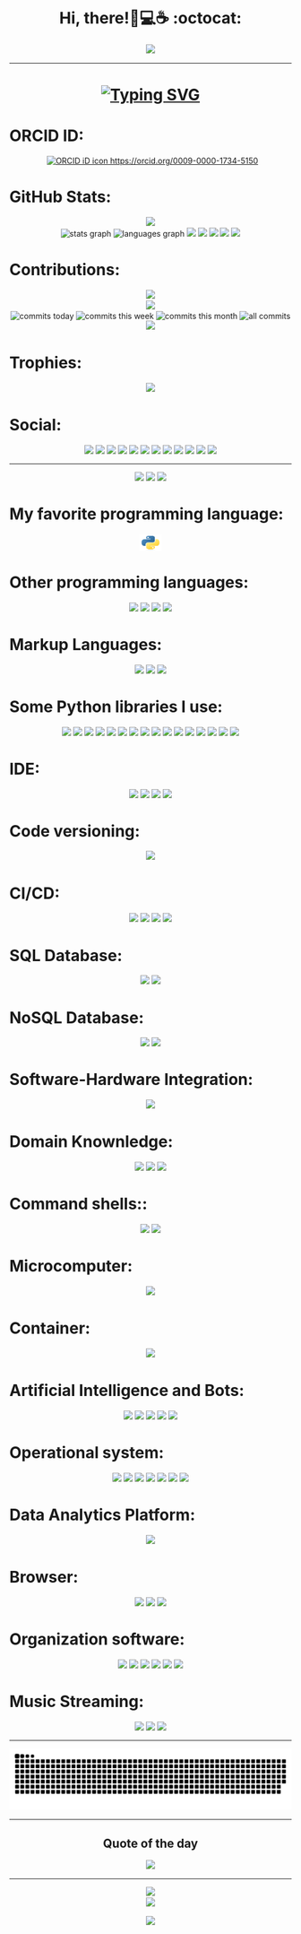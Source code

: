 <h1 align="center">
  Hi, there!🤖💻☕ :octocat:
</h1>

<div align="center">
  <img src="https://github.com/MilesONerd/MilesONerd/assets/150525657/c0977dc8-bafd-4621-bca4-9c58fb1b72dd" />
</div>

---

<h1 align="center">
  <a href="https://git.io/typing-svg">
    <img src="https://readme-typing-svg.herokuapp.com?font=Fira+Code&pause=1000&width=435&lines=I'm+Enzo+Fuke+!+...;A+Back-end+Developer+...;AI+Enthusiast+...;And+Cybersecurity+worshiper+...;Always+learning+about+technology+...;Using+mostly+Python+!&center=true&size=20" alt="Typing SVG" />
  </a>
</h1>

# ORCID ID:

<div align="center">
<a
  id="cy-effective-orcid-url"
  class="underline"
  href="https://orcid.org/0009-0000-1734-5150"
  target="orcid.widget"
  rel="me noopener noreferrer"
  style="vertical-align: top">
<img
    src="https://orcid.org/sites/default/files/images/orcid_16x16.png"
    style="width: 1em; margin-inline-start: 0.5em"
    alt="ORCID iD icon"/>
  https://orcid.org/0009-0000-1734-5150
</a>
</div>

# GitHub Stats:

<div align="center">
  <img src="https://streak-stats.demolab.com/?user=MilesONerd&count_private=true&theme=dracula&title_color=000117" /><br>
  <img src="https://github-readme-stats.vercel.app/api?username=MilesONerd&hide_title=false&hide_rank=false&show_icons=true&include_all_commits=true&count_private=true&disable_animations=false&theme=dracula&locale=en&hide_border=false&order=1" height="150" alt="stats graph"  />
  <img src="https://github-readme-stats.vercel.app/api/top-langs?username=MilesONerd&locale=en&hide_title=false&layout=compact&card_width=320&langs_count=5&theme=dracula&hide_border=false&order=2" height="150" alt="languages graph"  />
  <img src="https://github-profile-summary-cards.vercel.app/api/cards/profile-details?username=MilesONerd&theme=dracula">
  <img src="https://github-profile-summary-cards.vercel.app/api/cards/repos-per-language?username=MilesONerd&theme=dracula">
  <img src="https://github-profile-summary-cards.vercel.app/api/cards/most-commit-language?username=MilesONerd&theme=dracula">
  <img src="https://github-profile-summary-cards.vercel.app/api/cards/stats?username=MilesONerd&theme=dracula">
  <img src="https://github-profile-summary-cards.vercel.app/api/cards/productive-time?username=MilesONerd&theme=dracula">
</div>

# Contributions:

<div align="center">
  <img src="https://github-contributor-stats.vercel.app/api?username=MilesONerd&limit=5&theme=dracula&combine_all_yearly_contributions=true" /><br>
  <img src="https://github-readme-activity-graph.vercel.app/graph?username=MilesONerd&bg_color=20232A&color=57BCDA&line=57BCDA&point=0b7e9e&area=true&hide_border=true" /><br>
  <img alt="commits today" src="https://badges.strrl.dev/commits/daily/MilesONerd?color=000000&style=for-the-badge&labelColor=FF0000"/>
  <img alt="commits this week" src="https://badges.strrl.dev/commits/weekly/MilesONerd?color=000000&style=for-the-badge&labelColor=FF0000"/>
  <img alt="commits this month" src="https://badges.strrl.dev/commits/monthly/MilesONerd?color=000000&style=for-the-badge&labelColor=FF0000"/>
  <img alt="all commits" src="https://badges.strrl.dev/commits/all/MilesONerd?color=000000&style=for-the-badge&labelColor=FF0000"/><br>
  <img src="https://badges.strrl.dev/years/MilesONerd?color=000000&style=for-the-badge&labelColor=FF0000"/>
</div>

# Trophies:

<div align="center">
  <img src="https://github-profile-trophy.vercel.app/?username=MilesONerd&theme=dracula&no-frame=false&no-bg=false&margin-w=4"/>
</div>

# Social:

<div align="center">
  <a href="https://bsky.app/profile/theenzofuke.bsky.social" target="_blank"><img src="https://img.shields.io/badge/Bluesky-0285FF?logo=bluesky&logoColor=fff&style=for-the-badge" target="blank"></a>
  <a href="https://app.daily.dev/milesonerd" target="_blank"><img src="https://img.shields.io/badge/daily.dev-CE3DF3?style=for-the-badge&logo=dailydotdev&logoColor=white" target="blank"></a>
  <a href="https://dev.to/milesonerd" target="_blank"><img src="https://img.shields.io/badge/dev.to-0A0A0A?style=for-the-badge&logo=devdotto&logoColor=white" target="blank"></a>
  <a href="https://instagram.com/theenzofuke_" target="_blank"><img src="https://img.shields.io/badge/Instagram-E4405F?style=for-the-badge&logo=instagram&logoColor=white" target="blank"></a>
  <a href="https://github.com/MilesONerd" target="_blank"><img src="https://img.shields.io/badge/GitHub-0A0A0A?style=for-the-badge&logo=github&logoColor=white" target="blank"></a>
  <a href="https://gitlab.com/MilesONerd" target="_blank"><img src="https://img.shields.io/badge/gitlab-0A0A0A?style=for-the-badge&logo=gitlab&logoColor=orange" target="blank"></a>
  <a href="https://milesonerd.hashnode.dev" target="_blank"><img src="https://img.shields.io/badge/Hashnode-2962FF?style=for-the-badge&logo=hashnode&logoColor=white" target="blank"></a>
  <a href="https://kaggle.com/milesonerd" target="_blank"><img src="https://img.shields.io/badge/Kaggle-20BEFF?style=for-the-badge&logo=Kaggle&logoColor=white" target="blank"></a>
  <a href="https://milesonerd.medium.com" target="_blank"><img src="https://img.shields.io/badge/Medium-0A0A0A?style=for-the-badge&logo=medium&logoColor=white" target="blank"></a>
  <a href="https://stackoverflow.com/users/26412577" target="_blank"><img src="https://img.shields.io/badge/Stack_Overflow-FE7A16?style=for-the-badge&logo=stack-overflow&logoColor=white" target="blank"></a>
    <a href="https://threads.net/theenzofuke_" target="_blank"><img src="https://img.shields.io/badge/Threads-000000?style=for-the-badge&logo=Threads&logoColor=white" target="blank"></a>
  <a href="https://x.com/Theenzofuke_" target="_blank"><img src="https://img.shields.io/badge/X-000000?style=for-the-badge&logo=x&logoColor=white" target="blank"></a>
</div>

---

<div align="center">
  <img src="http://ForTheBadge.com/images/badges/built-by-developers.svg" target="blank">
  <img src="http://ForTheBadge.com/images/badges/built-with-science.svg" target="blank">
  <img src="http://ForTheBadge.com/images/badges/made-with-python.svg" target="blank">
</div>

# My favorite programming language:

<div align="center">
  <img align="center" alt="Enzo-Python" height="30" width="40" src="https://raw.githubusercontent.com/devicons/devicon/master/icons/python/python-original.svg">
</div>

# Other programming languages:

<div align="center">
  <img src="https://img.shields.io/badge/c-%2300599C.svg?style=for-the-badge&logo=c&logoColor=white"/>
  <img src="https://img.shields.io/badge/c++-%2300599C.svg?style=for-the-badge&logo=c%2B%2B&logoColor=white"/>
  <img src="https://img.shields.io/badge/go-%2300ADD8.svg?style=for-the-badge&logo=go&logoColor=white"/>
  <img src="https://img.shields.io/badge/SQL-00599C?style=for-the-badge&logo=sql&logoColor=white"/>
</div>

# Markup Languages:

<div align="center">
  <img src="https://img.shields.io/badge/markdown-%23000000.svg?style=for-the-badge&logo=markdown&logoColor=white"/>
  <img src="https://img.shields.io/badge/html5-%23E34F26.svg?style=for-the-badge&logo=html5&logoColor=white"/>
  <img src="https://img.shields.io/badge/css3-%231572B6.svg?style=for-the-badge&logo=css3&logoColor=white"/>
</div>

# Some Python libraries I use:

<div align="center">
  <img src="https://img.shields.io/badge/django-%23092E20.svg?style=for-the-badge&logo=django&logoColor=white"/>
  <img src="https://img.shields.io/badge/FastAPI-005571?style=for-the-badge&logo=fastapi"/>
  <img src="https://img.shields.io/badge/flask-%23000.svg?style=for-the-badge&logo=flask&logoColor=white"/>
  <img src="https://img.shields.io/badge/Keras-%23D00000.svg?style=for-the-badge&logo=Keras&logoColor=white"/>
  <img src="https://img.shields.io/badge/Matplotlib-%23ffffff.svg?style=for-the-badge&logo=Matplotlib&logoColor=black"/>
  <img src="https://img.shields.io/badge/mlflow-%23d9ead3.svg?style=for-the-badge&logo=numpy&logoColor=blue"/>
  <img src="https://img.shields.io/badge/numpy-%23013243.svg?style=for-the-badge&logo=numpy&logoColor=white"/>
  <img src="https://img.shields.io/badge/opencv-%23white.svg?style=for-the-badge&logo=opencv&logoColor=white"/>
  <img src="https://img.shields.io/badge/pandas-%23150458.svg?style=for-the-badge&logo=pandas&logoColor=white"/>
  <img src="https://img.shields.io/badge/Plotly-%233F4F75.svg?style=for-the-badge&logo=plotly&logoColor=white"/>
  <img src="https://img.shields.io/badge/PyTorch-%23EE4C2C.svg?style=for-the-badge&logo=PyTorch&logoColor=white"/>
  <img src="https://img.shields.io/badge/scikit--learn-%23F7931E.svg?style=for-the-badge&logo=scikit-learn&logoColor=white"/>
  <img src="https://img.shields.io/badge/SymPy-000000?style=for-the-badge&logo=sympy&logoColor=white"/>
  <img src="https://img.shields.io/badge/TensorFlow-%23FF6F00.svg?style=for-the-badge&logo=TensorFlow&logoColor=white"/>
  <img src="https://img.shields.io/badge/Tkinter-239120?style=for-the-badge&logo=tkinter&logoColor=white"/>
  <img src="https://img.shields.io/badge/Vosk-239120?style=for-the-badge&logo=vosk&logoColor=white"/>
</div>

# IDE:

<div align="center">
  <img src="https://img.shields.io/badge/Arduino_IDE-00979D?style=for-the-badge&logo=arduino&logoColor=white" target="blank">
  <img src="https://img.shields.io/badge/Colab-F9AB00?style=for-the-badge&logo=googlecolab&color=525252" target="blank">
  <img src="https://img.shields.io/badge/Jupyter-F37626.svg?&style=for-the-badge&logo=Jupyter&logoColor=white" target="blank">
  <img src="https://img.shields.io/badge/Visual_Studio_Code-0078D4?style=for-the-badge&logo=visual%20studio%20code&logoColor=white" target="blank">
</div>

# Code versioning:

<div align="center">
  <img src="https://img.shields.io/badge/GIT-E44C30?style=for-the-badge&logo=git&logoColor=white" target="blank">
</div>

# CI/CD:

<div align="center">
  <img src="https://img.shields.io/badge/bitbucket-%230047B3.svg?style=for-the-badge&logo=bitbucket&logoColor=white"/>
  <img src="https://img.shields.io/badge/github%20actions-%232671E5.svg?style=for-the-badge&logo=githubactions&logoColor=white"/>
  <img src="https://img.shields.io/badge/github%20pages-121013?style=for-the-badge&logo=github&logoColor=white"/>
  <img src="https://img.shields.io/badge/gitlab%20CI-%23181717.svg?style=for-the-badge&logo=gitlab&logoColor=orange"/>
</div>

# SQL Database:

<div align="center">
  <img src="https://img.shields.io/badge/Microsoft%20SQL%20Server-CC2927?style=for-the-badge&logo=microsoft%20sql%20server&logoColor=white"/>
  <img src="https://img.shields.io/badge/mysql-4479A1.svg?style=for-the-badge&logo=mysql&logoColor=white"/>
</div>

# NoSQL Database:

<div align="center">
  <img src="https://img.shields.io/badge/cassandra-%231287B1.svg?style=for-the-badge&logo=apache-cassandra&logoColor=white"/>
  <img src="https://img.shields.io/badge/MongoDB-%234ea94b.svg?style=for-the-badge&logo=mongodb&logoColor=white"/>
</div>

# Software-Hardware Integration:

<div align="center">
  <img src="https://img.shields.io/badge/-Arduino-00979D?style=for-the-badge&logo=Arduino&logoColor=white"/>
</div>

# Domain Knownledge:

<div align="center">
  <img src="https://img.shields.io/badge/-Computer%20Science-FAB040?style=flat&logoColor=white"/>
  <img src="https://img.shields.io/badge/-Machine%20Learning-01D277?style=flat&logoColor=white"/>
  <img src="https://img.shields.io/badge/-Software%20Development-FF6600?style=flat&logoColor=white"/>
</div>

# Command shells::

<div align="center">
  <img src="https://img.shields.io/badge/PowerShell-%235391FE.svg?style=for-the-badge&logo=powershell&logoColor=white"/>
  <img src="https://img.shields.io/badge/Windows%20Terminal-%234D4D4D.svg?style=for-the-badge&logo=windows-terminal&logoColor=white"/>
</div>

# Microcomputer:

<div align="center">
  <img src="https://img.shields.io/badge/-RaspberryPi-C51A4A?style=for-the-badge&logo=Raspberry-Pi"/>
</div>

# Container:

<div align="center">
  <img src="https://img.shields.io/badge/docker-%230db7ed.svg?style=for-the-badge&logo=docker&logoColor=white"/>
</div>

# Artificial Intelligence and Bots:

<div align="center">
  <img src="https://img.shields.io/badge/amazon%20alexa-52b5f7?logo=amazon%20alexa&logoColor=white"/>
  <img src="https://img.shields.io/badge/dependabot-025E8C?logo=dependabot&logoColor=white"/>
  <img src="https://img.shields.io/badge/google%20assistant-4285F4?logo=google%20assistant&logoColor=white"/>
  <img src="https://img.shields.io/badge/ChatGPT-74aa9c?style=for-the-badge&logo=openai&logoColor=white"/>
  <img src="https://img.shields.io/badge/Google%20Gemini-000000?style=for-the-badge&logo=googlegemini&logoColor=blue"/>
</div>

# Operational system:

<div align="center">
  <img src="https://img.shields.io/badge/Android-3DDC84?style=for-the-badge&logo=android&logoColor=white" target="blank">
  <img src="https://img.shields.io/badge/Kali_Linux-557C94?style=for-the-badge&logo=kali-linux&logoColor=white" target="blank">
  <img src="https://img.shields.io/badge/Linux-%23ffffff.svg?style=for-the-badge&logo=linux&logoColor=black" target="blank">
  <img src="https://img.shields.io/badge/Tails%20-56347C?&style=for-the-badge&logo=tails&logoColor=white" target="blank">
  <img src="https://img.shields.io/badge/Ubuntu-E95420?style=for-the-badge&logo=ubuntu&logoColor=white" target="blank">
  <img src="https://img.shields.io/badge/-Wear%20OS-4285F4?style=for-the-badge&logo=wear-os&logoColor=white" target="blank">
  <img src="https://img.shields.io/badge/Windows-0078D6?style=for-the-badge&logo=windows&logoColor=white" target="blank">
</div>

# Data Analytics Platform:

<div align="center">
  <img src="https://img.shields.io/badge/power_bi-F2C811?style=for-the-badge&logo=powerbi&logoColor=black"/>
</div>

# Browser:

<div align="center">
  <img src="https://img.shields.io/badge/Google_chrome-4285F4?style=for-the-badge&logo=Google-chrome&logoColor=white" target="blank">
  <img src="https://img.shields.io/badge/Microsoft_Edge-0078D7?style=for-the-badge&logo=Microsoft-edge&logoColor=white" target="blank">
  <img src="https://img.shields.io/badge/Tor_Browser-7D4698?style=for-the-badge&logo=Tor-Browser&logoColor=white" target="blank">
</div>

# Organization software:

<div align="center">
  <img src="https://img.shields.io/badge/Google%20Sheets-34A853?style=for-the-badge&logo=google-sheets&logoColor=white" target="blank">
  <img src="https://img.shields.io/badge/jira-%230A0FFF.svg?style=for-the-badge&logo=jira&logoColor=white"/>
  <img src="https://img.shields.io/badge/Microsoft_Excel-217346?style=for-the-badge&logo=microsoft-excel&logoColor=white" target="blank">
  <img src="https://img.shields.io/badge/Microsoft_Office-D83B01?style=for-the-badge&logo=microsoft-office&logoColor=white" target="blank">
  <img src="https://img.shields.io/badge/Microsoft_Word-2B579A?style=for-the-badge&logo=microsoft-word&logoColor=white" target="blank">
  <img src="https://img.shields.io/badge/Microsoft_PowerPoint-B7472A?style=for-the-badge&logo=microsoft-powerpoint&logoColor=white" target="blank">
</div>

# Music Streaming:

<div align="center">
  <img src="https://img.shields.io/badge/Spotify-1ED760?&style=for-the-badge&logo=spotify&logoColor=white" target="blank">    
  <img src="https://img.shields.io/badge/YouTube_Music-FF0000?style=for-the-badge&logo=youtube-music&logoColor=white" target="blank">
  <img src="https://img.shields.io/badge/Deezer-7D4698?style=for-the-badge&logo=deezer&logoColor=white" target="blank">
</div>

---

<div align="center">
  <img src="https://raw.githubusercontent.com/MilesONerd/MilesONerd/output/github-contribution-grid-snake-dark.svg" />
</div>

---

<div align="center">
<h2>Quote of the day</h2>
  <img src="https://quotes-github-readme.vercel.app/api?type=horizontal&theme=dracula"/>
</div>

---

<div align="center">
  <img src="https://badges.strrl.dev/visits/MilesONerd/MilesONerd?color=000000&style=for-the-badge&labelColor=FF0000" />
</div>

<div align="center">
  <img src="https://github.com/user-attachments/assets/9522e890-a955-4e67-a37e-51de1fdd1a34"/>
</div>

<p align="center">
  <img src="https://capsule-render.vercel.app/api?type=waving&color=gradient&height=100&section=footer"/>
</p>

